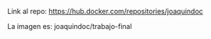 Link al repo: https://hub.docker.com/repositories/joaquindoc

La imagen es: joaquindoc/trabajo-final